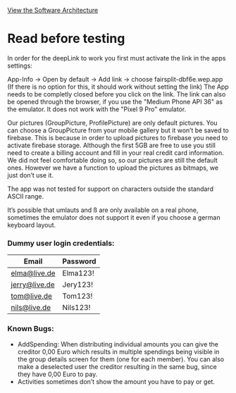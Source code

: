 [View the Software Architecture](https://github.com/I-Kirck/FairSplit/blob/master/Fairsplit%20-%20Architecture.pdf)

# Read before testing
In order for the deepLink to work you first must activate the link in the apps settings: 

App-Info → Open by default → Add link → choose fairsplit-dbf6e.wep.app
(If there is no option for this, it should work without setting the link)
The App needs to be completly closed before you click on the link.
The link can also be opened through the browser, if you use the "Medium Phone API 36" as the emulator. It does not work with the "Pixel 9 Pro" emulator.

Our pictures (GroupPicture, ProfilePicture) are only default pictures. You can choose a GroupPicture from your mobile gallery but it won’t be saved to firebase.
This is because in order to upload pictures to firebase you need to activate firebase storage. Although the first 5GB are free to use you still need to create a billing account and fill in your real credit card information. We did not feel comfortable doing so, so our pictures are still the default ones. However we have a function to upload the pictures as bitmaps, we just don’t use it.

The app was not tested for support on characters outside the standard ASCII range.

It’s possible that umlauts and ß are only available on a real phone, sometimes the emulator does not support it even if you choose a german keyboard layout.

### Dummy user login credentials:

| Email         | Password      |
| ------------- | ------------- |
| elma@live.de  | Elma123!      |
| jerry@live.de | Jery123!      |
| tom@live.de   | Tom123!       |
| nils@live.de  | Nils123!      |

### Known Bugs: 
- AddSpending: When distributing individual amounts you can give the creditor 0,00 Euro which results in multiple spendings being visible in the group details screen for them (one for each member). You can also make a deselected user the creditor resulting in the same bug, since they have 0,00 Euro to pay. 
- Activities sometimes don’t show the amount you have to pay or get.
